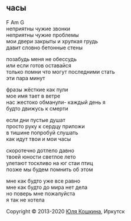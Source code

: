 ## часы  

F Am G    
неприятны чужие звонки  
неприятны чужие проблемы  
мои двери закрыты и хрупкая грудь  
давит словно бетонные стены  

позабудь меня не обессудь  
или если готов оставайся  
только помни что могут последними стать  
эти пара минут  

фразы жёсткие как пули  
мое имя тает в ветре  
нас жестоко обманули- каждый день я  
будто движусь к смерти  

если дни пустые душат  
просто руку к сердцу приложи  
в тишине попробуй слушать  
как идут твои и мои часы  

скоротечно дотлело давно  
твоей юности светлое лето  
улетают тоскливо на юг стаи птиц  
позже мы будем помнить об этом  

мне как будто уже все равно  
мне как будто до мира нет дела  
но поверь мне пожалуйста  
я так не хотела  

Copyright © 2013-2020 [Юля Кошкина](https://vk.com/koshkamoroshka), Иркутск
